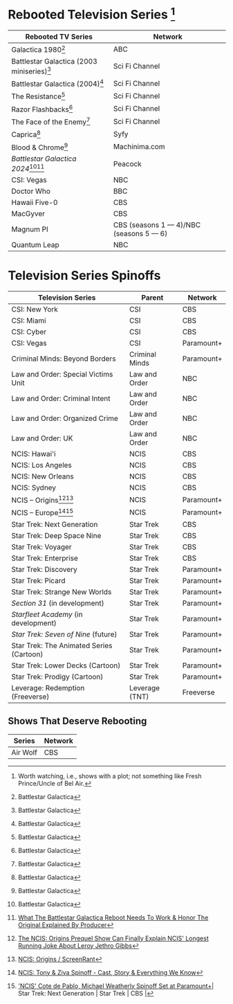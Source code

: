 # Rebooted Television Series [^11]

[^11]: Worth watching, i.e., shows with a plot; not something like Fresh Prince/Uncle of Bel Air.

| Rebooted TV Series | Network |
|--------------------|---------|
| Galactica 1980[^21] | ABC |
| Battlestar Galactica (2003 miniseries)[^21] | Sci Fi Channel |
| Battlestar Galactica (2004)[^21]| Sci Fi Channel |
| The Resistance[^21] | Sci Fi Channel |
| Razor Flashbacks[^21] | Sci Fi Channel |
| The Face of the Enemy[^21] | Sci Fi Channel |
| Caprica[^21] | Syfy|
| Blood & Chrome[^21] | Machinima.com |
| *Battlestar Galactica 2024*[^21][^22] | Peacock |
| CSI: Vegas | NBC |
| Doctor Who | BBC |
| Hawaii Five-0 | CBS |
| MacGyver | CBS |
| Magnum PI | CBS (seasons 1 — 4)/NBC (seasons 5 — 6)|
| Quantum Leap | NBC |

[^21]: Battlestar Galactica 
[^22]: [What The Battlestar Galactica Reboot Needs To Work & Honor The Original Explained By Producer](https://screenrant.com/battlestar-galactica-reboot-success-original-honor-producer-explained/ ) 

# Television Series Spinoffs

| Television Series | Parent | Network |
|----------------------------|--------|---------|
| CSI: New York | CSI | CBS |
| CSI: Miami | CSI | CBS |
| CSI: Cyber | CSI | CBS |
| CSI: Vegas | CSI | Paramount+ |
| Criminal Minds: Beyond Borders | Criminal Minds | Paramount+ |
| Law and Order: Special Victims Unit | Law and Order | NBC |
| Law and Order: Criminal Intent | Law and Order | NBC |
| Law and Order: Organized Crime | Law and Order | NBC |
| Law and Order: UK | Law and Order | NBC |
| NCIS: Hawai'i | NCIS | CBS |
| NCIS: Los Angeles | NCIS | CBS |
| NCIS: New Orleans | NCIS | CBS |
| NCIS: Sydney| NCIS | CBS |
| NCIS – Origins[^31][^32] | NCIS | Paramount+ |
| NCIS – Europe[^33][^34] | NCIS | Paramount+ |
| Star Trek: Next Generation | Star Trek | CBS |
| Star Trek: Deep Space Nine | Star Trek | CBS |
| Star Trek: Voyager | Star Trek | CBS |
| Star Trek: Enterprise | Star Trek | CBS |
| Star Trek: Discovery | Star Trek | Paramount+ |
| Star Trek: Picard | Star Trek | Paramount+ |
| Star Trek: Strange New Worlds | Star Trek | Paramount+ |
| *Section 31* (in development) | Star Trek | Paramount+ |
| *Starfleet Academy* (in development) | Star Trek | Paramount+ |
| *Star Trek: Seven of Nine* (future) | Star Trek | Paramount+ |
| Star Trek: The Animated Series (Cartoon) | Star Trek | Paramount+ |
| Star Trek: Lower Decks (Cartoon) | Star Trek | Paramount+ |
| Star Trek: Prodigy (Cartoon) | Star Trek | Paramount+ |
| Leverage: Redemption (Freeverse) | Leverage (TNT) | Freeverse |

[^31]: [The NCIS: Origins Prequel Show Can Finally Explain NCIS' Longest Running Joke About Leroy Jethro Gibbs](https://screenrant.com/ncis-origins-prequel-show-leroy-jethro-gibbs-rules-explain/ )
[^32]: [NCIS: Origins / ScreenRant](https://screenrant.com/tag/ncis-origins/ )
[^33]: [NCIS: Tony & Ziva Spinoff - Cast, Story & Everything We Know](https://screenrant.com/ncis-tony-ziva-spinoff-cast-story-updates/ )
[^34]: ['NCIS' Cote de Pablo, Michael Weatherly Spinoff Set at Paramount+](https://variety.com/2024/tv/news/ncis-spinoff-cote-de-pablo-michael-weatherly-paramount-plus-1235925895/ )| Star Trek: Next Generation | Star Trek | CBS |

## Shows That Deserve Rebooting

| Series | Network |
|--------|---------|
| Air Wolf | CBS |
